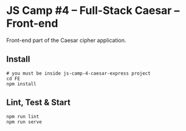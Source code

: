 # JS Camp #4 – Full-Stack Caesar – Front-end

Front-end part of the Caesar cipher application.

## Install

```
# you must be inside js-camp-4-caesar-express project
cd FE
npm install
```

## Lint, Test & Start

```
npm run lint
npm run serve
```